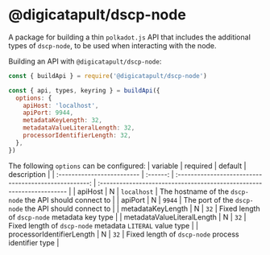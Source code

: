 # @digicatapult/dscp-node

A package for building a thin `polkadot.js` API that includes the additional types of `dscp-node`, to be used when interacting with the node.

Building an API with `@digicatapult/dscp-node`:

```js
const { buildApi } = require('@digicatapult/dscp-node')

const { api, types, keyring } = buildApi({
  options: {
    apiHost: 'localhost',
    apiPort: 9944,
    metadataKeyLength: 32,
    metadataValueLiteralLength: 32,
    processorIdentifierLength: 32,
  },
})
```

The following `options` can be configured:
| variable                   | required |                        default                        | description                                                           |
| :------------------------- | :------: | :---------------------------------------------------: | :-------------------------------------------------------------------- |
| apiHost                    |    N     |                      `localhost`                      | The hostname of the `dscp-node` the API should connect to             |
| apiPort                    |    N     |                        `9944`                         | The port of the `dscp-node` the API should connect to                 |
| metadataKeyLength          |    N     |                         `32`                          | Fixed length of `dscp-node` metadata key type                         |
| metadataValueLiteralLength |    N     |                         `32`                          | Fixed length of `dscp-node` metadata `LITERAL` value type             |
| processorIdentifierLength  |    N     |                         `32`                          | Fixed length of `dscp-node` process identifier type                   |
